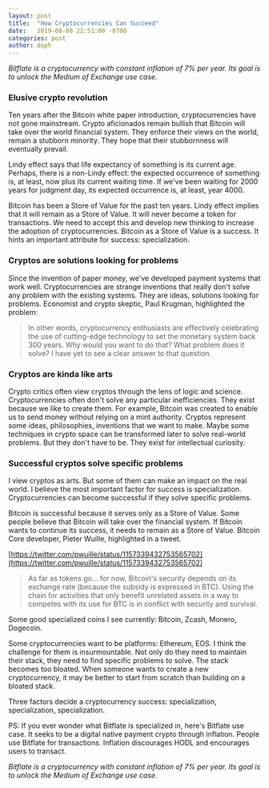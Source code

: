 ```yaml
---
layout: post
title:  "How Cryptocurrencies Can Succeed"
date:   2019-08-08 22:51:00 -0700
categories: post
author: doph
---
```


*Bitflate is a cryptocurrency with constant inflation of 7% per year. Its goal is to unlock the Medium of Exchange use case.*

### Elusive crypto revolution

Ten years after the Bitcoin white paper introduction, cryptocurrencies have not gone mainstream. Crypto aficionados remain bullish that Bitcoin will take over the world financial system. They enforce their views on the world, remain a stubborn minority. They hope that their stubbornness will eventually prevail.

Lindy effect says that life expectancy of something is its current age. Perhaps, there is a non-Lindy effect: the expected occurrence of something is, at least, now plus its current waiting time. If we've been waiting for 2000 years for judgment day, its expected occurrence is, at least, year 4000.

Bitcoin has been a Store of Value for the past ten years. Lindy effect implies that it will remain as a Store of Value. It will never become a token for transactions. We need to accept this and develop new thinking to increase the adoption of cryptocurrencies. Bitcoin as a Store of Value is a success. It hints an important attribute for success: specialization.

### Cryptos are solutions looking for problems

Since the invention of paper money, we've developed payment systems that work well. Cryptocurrencies are strange inventions that really don't solve any problem with the existing systems. They are ideas, solutions looking for problems. Economist and crypto skeptic, Paul Krugman, highlighted the problem:

> In other words, cryptocurrency enthusiasts are effectively celebrating the use of cutting-edge technology to set the monetary system back 300 years. Why would you want to do that? What problem does it solve? I have yet to see a clear answer to that question.

### Cryptos are kinda like arts

Crypto critics often view cryptos through the lens of logic and science. Cryptocurrencies often don't solve any particular inefficiencies. They exist because we like to create them. For example, Bitcoin was created to enable us to send money without relying on a mint authority. Cryptos represent some ideas, philosophies, inventions that we want to make. Maybe some techniques in crypto space can be transformed later to solve real-world problems. But they don't have to be. They exist for intellectual curiosity.

### Successful cryptos solve specific problems

I view cryptos as arts. But some of them can make an impact on the real world. I believe the most important factor for success is specialization. Cryptocurrencies can become successful if they solve specific problems.

Bitcoin is successful because it serves only as a Store of Value. Some people believe that Bitcoin will take over the financial system. If Bitcoin wants to continue its success, it needs to remain as a Store of Value. Bitcoin Core developer, Pieter Wuille, highlighted in a tweet.

[https://twitter.com/pwuille/status/1157339432753565702](https://twitter.com/pwuille/status/1157339432753565702)

> As far as tokens go... for now, Bitcoin's security depends on its exchange rate (because the subsidy is expressed in BTC). Using the chain for activities that only benefit unrelated assets in a way to competes with its use for BTC is in conflict with security and survival.

Some good specialized coins I see currently: Bitcoin, Zcash, Monero, Dogecoin.

Some cryptocurrencies want to be platforms: Ethereum, EOS. I think the challenge for them is insurmountable. Not only do they need to maintain their stack, they need to find specific problems to solve. The stack becomes too bloated. When someone wants to create a new cryptocurrency, it may be better to start from scratch than building on a bloated stack.

Three factors decide a cryptocurrency success: specialization, specialization, specialization.

PS: If you ever wonder what Bitflate is specialized in, here's Bitflate use case. It seeks to be a digital native payment crypto through inflation. People use Bitflate for transactions. Inflation discourages HODL and encourages users to transact.

*Bitflate is a cryptocurrency with constant inflation of 7% per year. Its goal is to unlock the Medium of Exchange use case.*